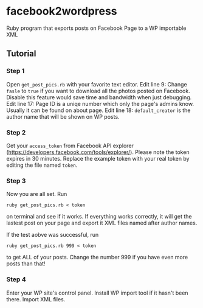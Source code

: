 # facebook2wordpress
Ruby program that exports posts on Facebook Page to a WP importable XML

## Tutorial 

### Step 1
Open `get_post_pics.rb` with your favorite text editor.
Edit line 9: Change `fasle` to `true` if you want to download all the photos posted on Facebook. Disable this feature would save time and bandwidth when just debugging.
Edit line 17: Page ID is a uniqe number which only the page's admins know. Usually it can be found on about page.
Edit line 18: `default_creator` is the author name that will be shown on WP posts. 

### Step 2
Get your `access_token` from Facebook API explorer (https://developers.facebook.com/tools/explorer/). Please note the token expires in 30 minutes.
Replace the example token with your real token by editing the file named `token`.

### Step 3
Now you are all set. Run

```
ruby get_post_pics.rb < token
```

on terminal and see if it works. If everything works correctly, it will get the lastest post on your page and export it XML files named after author names.

If the test aobve was successful, run
```
ruby get_post_pics.rb 999 < token
```
to get ALL of your posts. Change the number 999 if you have even more posts than that!

### Step 4
Enter your WP site's control panel. Install WP import tool if it hasn't been there. Import XML files. 
